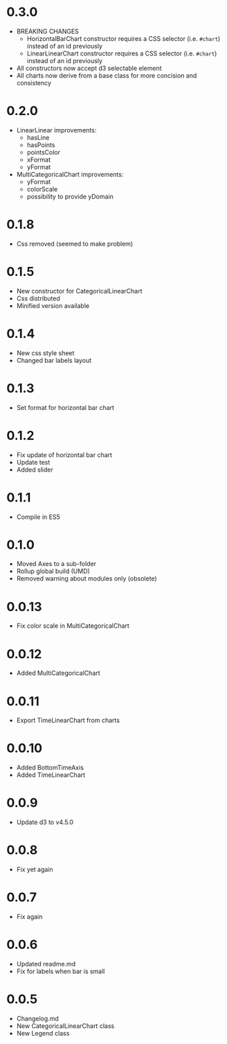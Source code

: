# 0.3.0
* BREAKING CHANGES
  * HorizontalBarChart constructor requires a CSS selector (i.e. `#chart`) instead of an id previously
  * LinearLinearChart constructor requires a CSS selector (i.e. `#chart`) instead of an id previously
* All constructors now accept d3 selectable element
* All charts now derive from a base class for more concision and consistency


# 0.2.0
* LinearLinear improvements:
  * hasLine
  * hasPoints
  * pointsColor
  * xFormat
  * yFormat
* MultiCategoricalChart improvements:
  * yFormat
  * colorScale
  * possibility to provide yDomain

# 0.1.8
* Css removed (seemed to make problem)

# 0.1.5
* New constructor for CategoricalLinearChart
* Css distributed
* Minified version available

# 0.1.4
* New css style sheet
* Changed bar labels layout

# 0.1.3
* Set format for horizontal bar chart

# 0.1.2
* Fix update of horizontal bar chart
* Update test
* Added slider

# 0.1.1
* Compile in ES5

# 0.1.0
* Moved Axes to a sub-folder
* Rollup global build (UMD)
* Removed warning about modules only (obsolete)

# 0.0.13
* Fix color scale in MultiCategoricalChart

# 0.0.12
* Added MultiCategoricalChart

# 0.0.11
* Export TimeLinearChart from charts

# 0.0.10
* Added BottomTimeAxis
* Added TimeLinearChart

# 0.0.9
* Update d3 to v4.5.0

# 0.0.8
* Fix yet again

# 0.0.7
* Fix again

# 0.0.6
* Updated readme.md
* Fix for labels when bar is small

# 0.0.5
* Changelog.md
* New CategoricalLinearChart class
* New Legend class